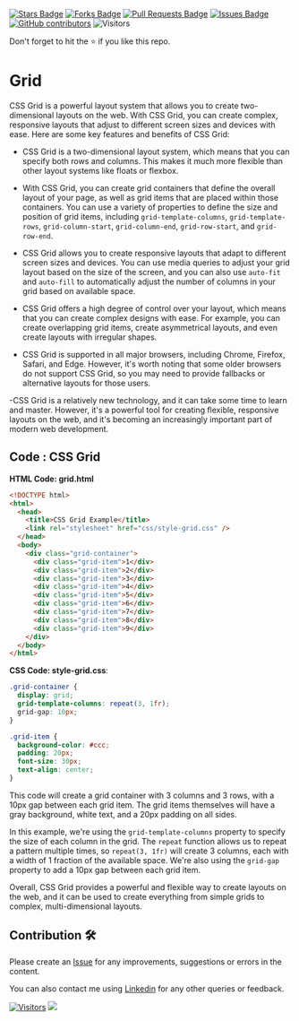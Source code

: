 <a href="https://github.com/drshahizan/learn-php/stargazers"><img src="https://img.shields.io/github/stars/drshahizan/learn-php" alt="Stars Badge"/></a>
<a href="https://github.com/drshahizan/learn-php/network/members"><img src="https://img.shields.io/github/forks/drshahizan/learn-php" alt="Forks Badge"/></a>
<a href="https://github.com/drshahizan/learn-php/pulls"><img src="https://img.shields.io/github/issues-pr/drshahizan/learn-php" alt="Pull Requests Badge"/></a>
<a href="https://github.com/drshahizan/learn-php/issues"><img src="https://img.shields.io/github/issues/drshahizan/learn-php" alt="Issues Badge"/></a>
<a href="https://github.com/drshahizan/learn-php/graphs/contributors"><img alt="GitHub contributors" src="https://img.shields.io/github/contributors/drshahizan/learn-php?color=2b9348"></a>
![Visitors](https://api.visitorbadge.io/api/visitors?path=https%3A%2F%2Fgithub.com%2Fdrshahizan%2Flearn-php&labelColor=%23d9e3f0&countColor=%23697689&style=flat)

Don't forget to hit the :star: if you like this repo.

# Grid
CSS Grid is a powerful layout system that allows you to create two-dimensional layouts on the web. With CSS Grid, you can create complex, responsive layouts that adjust to different screen sizes and devices with ease. Here are some key features and benefits of CSS Grid:

- CSS Grid is a two-dimensional layout system, which means that you can specify both rows and columns. This makes it much more flexible than other layout systems like floats or flexbox.

- With CSS Grid, you can create grid containers that define the overall layout of your page, as well as grid items that are placed within those containers. You can use a variety of properties to define the size and position of grid items, including `grid-template-columns`, `grid-template-rows`, `grid-column-start`, `grid-column-end`, `grid-row-start`, and `grid-row-end`.

- CSS Grid allows you to create responsive layouts that adapt to different screen sizes and devices. You can use media queries to adjust your grid layout based on the size of the screen, and you can also use `auto-fit` and `auto-fill` to automatically adjust the number of columns in your grid based on available space.

- CSS Grid offers a high degree of control over your layout, which means that you can create complex designs with ease. For example, you can create overlapping grid items, create asymmetrical layouts, and even create layouts with irregular shapes.

- CSS Grid is supported in all major browsers, including Chrome, Firefox, Safari, and Edge. However, it's worth noting that some older browsers do not support CSS Grid, so you may need to provide fallbacks or alternative layouts for those users.

-CSS Grid is a relatively new technology, and it can take some time to learn and master. However, it's a powerful tool for creating flexible, responsive layouts on the web, and it's becoming an increasingly important part of modern web development.


## Code : CSS Grid

**HTML Code: grid.html**

```html
<!DOCTYPE html>
<html>
  <head>
    <title>CSS Grid Example</title>
    <link rel="stylesheet" href="css/style-grid.css" />
  </head>
  <body>
    <div class="grid-container">
      <div class="grid-item">1</div>
      <div class="grid-item">2</div>
      <div class="grid-item">3</div>
      <div class="grid-item">4</div>
      <div class="grid-item">5</div>
      <div class="grid-item">6</div>
      <div class="grid-item">7</div>
      <div class="grid-item">8</div>
      <div class="grid-item">9</div>
    </div>
  </body>
</html>

```

**CSS Code: style-grid.css**:

```css
.grid-container {
  display: grid;
  grid-template-columns: repeat(3, 1fr);
  grid-gap: 10px;
}

.grid-item {
  background-color: #ccc;
  padding: 20px;
  font-size: 30px;
  text-align: center;
}
```
This code will create a grid container with 3 columns and 3 rows, with a 10px gap between each grid item. The grid items themselves will have a gray background, white text, and a 20px padding on all sides.

In this example, we're using the `grid-template-columns` property to specify the size of each column in the grid. The `repeat` function allows us to repeat a pattern multiple times, so `repeat(3, 1fr)` will create 3 columns, each with a width of 1 fraction of the available space. We're also using the `grid-gap` property to add a 10px gap between each grid item.

Overall, CSS Grid provides a powerful and flexible way to create layouts on the web, and it can be used to create everything from simple grids to complex, multi-dimensional layouts.

## Contribution 🛠️
Please create an [Issue](https://github.com/drshahizan/learn-php/issues) for any improvements, suggestions or errors in the content.

You can also contact me using [Linkedin](https://www.linkedin.com/in/drshahizan/) for any other queries or feedback.

[![Visitors](https://api.visitorbadge.io/api/visitors?path=https%3A%2F%2Fgithub.com%2Fdrshahizan&labelColor=%23697689&countColor=%23555555&style=plastic)](https://visitorbadge.io/status?path=https%3A%2F%2Fgithub.com%2Fdrshahizan)
![](https://hit.yhype.me/github/profile?user_id=81284918)



